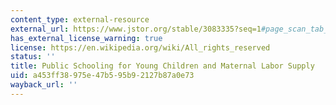 ```yaml
---
content_type: external-resource
external_url: https://www.jstor.org/stable/3083335?seq=1#page_scan_tab_contents
has_external_license_warning: true
license: https://en.wikipedia.org/wiki/All_rights_reserved
status: ''
title: Public Schooling for Young Children and Maternal Labor Supply
uid: a453ff38-975e-47b5-95b9-2127b87a0e73
wayback_url: ''
---
```

